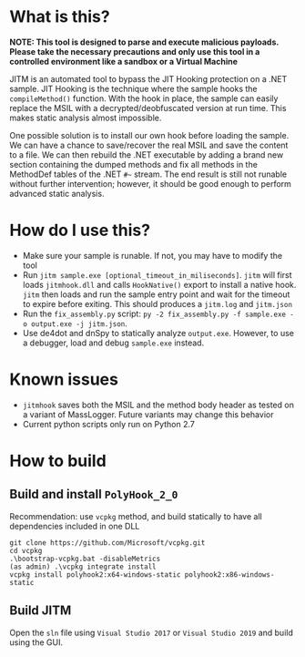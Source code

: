 # What is this?

**NOTE: This tool is designed to parse and execute malicious payloads. Please take the necessary precautions and only use this tool in a controlled environment like a sandbox or a Virtual Machine**

JITM is an automated tool to bypass the JIT Hooking protection on a .NET sample. JIT Hooking is the technique where the sample hooks the `compileMethod()` function. With the hook in place, the sample can easily replace the MSIL with a decrypted/deobfuscated version at run time. This makes static analysis almost impossible.

One possible solution is to install our own hook before loading the sample. We can have a chance to save/recover the real MSIL and save the content to a file. We can then rebuild the .NET executable by adding a brand new section containing the dumped methods and fix all methods in the MethodDef tables of the .NET `#~` stream. The end result is still not runable without further intervention; however, it should be good enough to perform advanced static analysis.

# How do I use this? 
- Make sure your sample is runable. If not, you may have to modify the tool
- Run `jitm sample.exe [optional_timeout_in_miliseconds]`. `jitm` will first loads `jitmhook.dll` and calls `HookNative()` export to install a native hook. `jitm` then loads and run the sample entry point and wait for the timeout to expire before exiting. This should produces a `jitm.log` and `jitm.json`
- Run the `fix_assembly.py` script: `py -2 fix_assembly.py -f sample.exe -o output.exe -j jitm.json`.
- Use de4dot and dnSpy to statically analyze `output.exe`. However, to use a debugger, load and debug `sample.exe` instead.

# Known issues
- `jitmhook` saves both the MSIL and the method body header as tested on a variant of MassLogger. Future variants may change this behavior
- Current python scripts only run on Python 2.7

# How to build
## Build and install `PolyHook_2_0`

Recommendation: use `vcpkg` method, and build statically to have all dependencies included in one DLL
```
git clone https://github.com/Microsoft/vcpkg.git
cd vcpkg
.\bootstrap-vcpkg.bat -disableMetrics
(as admin) .\vcpkg integrate install
vcpkg install polyhook2:x64-windows-static polyhook2:x86-windows-static 
```

## Build JITM
Open the `sln` file using `Visual Studio 2017` or `Visual Studio 2019` and build using the GUI.

